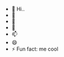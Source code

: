 - 👋 Hi..
- 👀
- 🌱
- 💞️
- 📫 
- 😄 
- ⚡ Fun fact: me cool

<!---
1Hu-sein/1Hu-sein is a ✨ special ✨ repository because its `README.md` (this file) appears on your GitHub profile.
You can click the Preview link to take a look at your changes.
--->

